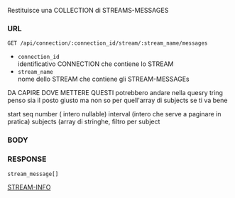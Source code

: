 

Restituisce una COLLECTION di STREAMS-MESSAGES


### URL
```
GET /api/connection/:connection_id/stream/:stream_name/messages
```
- `connection_id`  
identificativo CONNECTION che contiene lo STREAM
- `stream_name`  
nome dello STREAM che contiene gli STREAM-MESSAGEs

DA CAPIRE DOVE METTERE QUESTI
potrebbero andare nella quesry tring penso sia il posto giusto ma non so per quell'array di subjects se ti va bene

start seq number  ( intero nullable)
interval (intero che serve a paginare in pratica)
subjects (array di stringhe, filtro per subject

### BODY


### RESPONSE
```
stream_message[]
```
[STREAM-INFO](./def/stream-message.md)
